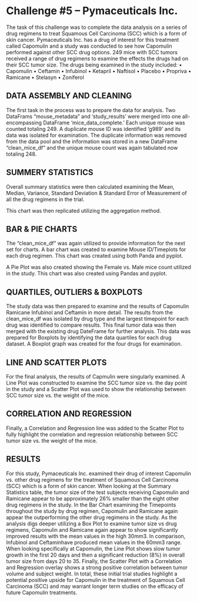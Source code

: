 # Challenge #5 – Pymaceuticals Inc.
The task of this challenge was to complete the data analysis on a series of drug regimens to treat Squamous Cell Carcinoma (SCC) which is a form of skin cancer.  Pymaceuticals Inc. has a drug of interest for this treatment called Capomulin and a study was conducted to see how Capomulin performed against other SCC drug options.  249 mice with SCC tumors received a range of drug regimens to examine the effects the drugs had on their SCC tumor size.  The drugs being examined in the study included: 
•	Capomulin
•	Ceftamin
•	Infubinol
•	Ketapril
•	Naftisol
•	Placebo
•	Propriva
•	Ramicane
•	Stelasyn
•	Zoniferol   

## DATA ASSEMBLY AND CLEANING
The first task in the process was to prepare the data for analysis.  Two DataFrams “mouse_metadata” and ‘study_results’ were merged into one all-encompassing DataFrame ‘mice_data_complete.’  Each unique mouse was counted totaling 249.  A duplicate mouse ID was identified ‘g989’ and its data was isolated for examination.  The duplicate information was removed from the data pool and the information was stored in a new DataFrame “clean_mice_df” and the unique mouse count was again tabulated now totaling 248.      

## SUMMERY STATISTICS
Overall summary statistics were then calculated examining the Mean, Median, Variance, Standard Deviation & Standard Error of Measurement of all the drug regimens in the trial.
 
This chart was then replicated utilizing the aggregation method.  
 

## BAR & PIE CHARTS
The “clean_mice_df” was again utilized to provide information for the next set for charts.  A bar chart was created to examine Mouse ID/Timeplots for each drug regimen.  This chart was created using both Panda and pyplot.     
 
A Pie Plot was also created showing the Female vs. Male mice count utilized in the study.  This chart was also created using Pandas and pyplot.
 
## QUARTILES, OUTLIERS & BOXPLOTS
The study data was then prepared to examine and the results of Capomulin Ramicane Infubinol
and Ceftamin in more detail.  The results from the clean_mice_df was isolated by drug type and the largest timepoint for each drug was identified to compare results.   This final tumor data was then merged with the existing drug DateFrame for further analysis.  This data was prepared for Boxplots by identifying the data quartiles for each drug dataset.  A Boxplot graph was created for the four drugs for examination.

 

## LINE AND SCATTER PLOTS
For the final analysis, the results of Capmulin were singularly examined.  A Line Plot was constructed to examine the SCC tumor size vs. the day point in the study and a Scatter Plot was used to show the relationship between SCC tumor size vs. the weight of the mice.










 
## CORRELATION AND REGRESSION
Finally, a Correlation and Regression line was added to the Scatter Plot to fully highlight the correlation and regression relationship between SCC tumor size vs. the weight of the mice.
 


## RESULTS
For this study, Pymaceuticals Inc. examined their drug of interest Capomulin vs. other drug regimens for the treatment of Squamous Cell Carcinoma (SCC) which is a form of skin cancer.  When looking at the Summary Statistics table, the tumor size of the test subjects receiving Capomulin and Ramicane appear to be approximately 26% smaller than the eight other drug regimens in the study.  In the Bar Chart examining the Timepoints throughout the study by drug regimen, Capomulin and Ramicane again appear the outperforming the other drug regimens in the study.  As the analysis digs deeper utilizing a Box Plot to examine tumor size vs drug regimens, Capomulin and Ramicane again appear to show significantly improved results with the mean values in the high 30mm3.  In comparison, Infubinol and Ceftaminhave produced mean values in the 60mm3 range.  When looking specifically at Capomulin, the Line Plot shows slow tumor growth in the first 20 days and then a significant reduction (8%) in overall tumor size from days 20 to 35.  Finally, the Scatter Plot with a Correlation and Regression overlay shows a strong positive correlation between tumor volume and subject weight.  In total, these initial trial studies highlight a potential positive upside for Capomulin in the treatment of Squamous Cell Carcinoma (SCC) and may warrant longer term studies on the efficacy of future Capomulin treatments.  


